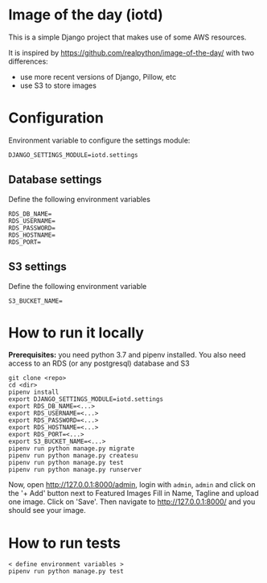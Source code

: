 # Image of the day (iotd)

This is a simple Django project that makes use of some AWS resources.

It is inspired by https://github.com/realpython/image-of-the-day/ with two differences:
* use more recent versions of Django, Pillow, etc
* use S3 to store images


# Configuration

Environment variable to configure the settings module:
```
DJANGO_SETTINGS_MODULE=iotd.settings
```

## Database settings
Define the following environment variables
```
RDS_DB_NAME=
RDS_USERNAME=
RDS_PASSWORD=
RDS_HOSTNAME=
RDS_PORT=
```

## S3 settings
Define the following environment variable
```
S3_BUCKET_NAME=
```


# How to run it locally

**Prerequisites:** you need python 3.7 and pipenv installed. You also need access to an RDS (or any postgresql) database and S3

```
git clone <repo>
cd <dir>
pipenv install
export DJANGO_SETTINGS_MODULE=iotd.settings
export RDS_DB_NAME=<...>
export RDS_USERNAME=<...>
export RDS_PASSWORD=<...>
export RDS_HOSTNAME=<...>
export RDS_PORT=<...>
export S3_BUCKET_NAME=<...>
pipenv run python manage.py migrate
pipenv run python manage.py createsu
pipenv run python manage.py test
pipenv run python manage.py runserver
```

Now, open http://127.0.0.1:8000/admin, login with `admin`, `admin` and click on the '+ Add' button next to Featured Images
Fill in Name, Tagline and upload one image. Click on 'Save'.
Then navigate to http://127.0.0.1:8000/ and you should see your image.

# How to run tests
```
< define environment variables >
pipenv run python manage.py test
```
